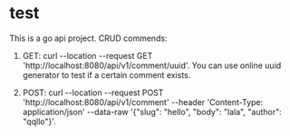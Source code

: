 # test
This is a go api project.
CRUD commends:
  1. GET: curl --location --request GET 'http://localhost:8080/api/v1/comment/uuid'.
  You can use online uuid generator to test if a certain comment exists.
  
  2. POST: curl --location --request POST 'http://localhost:8080/api/v1/comment' --header 'Content-Type: application/json' --data-raw '{"slug": "hello", "body": "lala", "author": "qqllo"}'.

